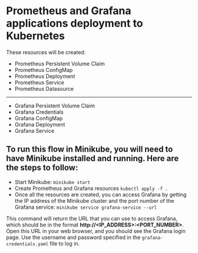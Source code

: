 # Prometheus and Grafana applications deployment to Kubernetes

These resources will be created:

* Prometheus Persistent Volume Claim
* Prometheus ConfigMap
* Prometheus Deployment
* Prometheus Service
* Prometheus Datasource

---

* Grafana Persistent Volume Claim
* Grafana Credentials
* Grafana ConfigMap
* Grafana Deployment
* Grafana Service


## To run this flow in Minikube, you will need to have Minikube installed and running. Here are the steps to follow:

- Start Minikube:
`minikube start`
- Create Prometheus and Grafana resources
`kubectl apply -f .`
- Once all the resources are created, you can access Grafana by getting the IP address of the Minikube cluster and the port number of the Grafana service:
`minikube service grafana-service --url`

This command will return the URL that you can use to access Grafana, which should be in the format **http://<IP_ADDRESS>:<PORT_NUMBER>**. Open this URL in your web browser, and you should see the Grafana login page. Use the username and password specified in the `grafana-credentials.yaml` file to log in.

